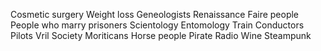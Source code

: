 Cosmetic surgery 
Weight loss
Geneologists
Renaissance Faire people
People who marry prisoners
Scientology
Entomology
Train Conductors
Pilots
Vril Society
Moriticans
Horse people
Pirate Radio
Wine
Steampunk
